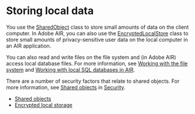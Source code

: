# Storing local data

<div>

You use the
[SharedObject](http://help.adobe.com/en_US/FlashPlatform/reference/actionscript/3/flash/net/SharedObject.html)
class to store small amounts of data on the client computer. In Adobe AIR, you
can also use the
[EncryptedLocalStore](http://help.adobe.com/en_US/FlashPlatform/reference/actionscript/3/flash/data/EncryptedLocalStore.html)
class to store small amounts of privacy-sensitive user data on the local
computer in an AIR application.

You can also read and write files on the file system and (in Adobe AIR) access
local database files. For more information, see
[Working with the file system](WS5b3ccc516d4fbf351e63e3d118666ade46-7e4a.html)
and
[Working with local SQL databases in AIR](WS5b3ccc516d4fbf351e63e3d118676a5497-7fb4.html).

There are a number of security factors that relate to shared objects. For more
information, see
[Shared objects](WS5b3ccc516d4fbf351e63e3d118a9b90204-7c9a.html) in
[Security](WS5b3ccc516d4fbf351e63e3d118a9b90204-7d23.html).

- [Shared objects](WS5b3ccc516d4fbf351e63e3d118a9b90204-7d80.html)
- [Encrypted local storage](WS5b3ccc516d4fbf351e63e3d118666ade46-7e31.html)

</div>

<div>

<div>

</div>

</div>
